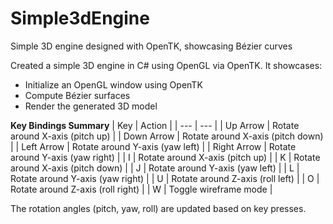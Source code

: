 # Simple3dEngine
 Simple 3D engine designed with OpenTK, showcasing Bézier curves

Created a simple 3D engine in C# using OpenGL via OpenTK. It showcases:
- Initialize an OpenGL window using OpenTK
- Compute Bézier surfaces
- Render the generated 3D model

**Key Bindings Summary**
| Key | Action |
| --- | --- |
| Up Arrow	| Rotate around X-axis (pitch up) |
| Down Arrow	| Rotate around X-axis (pitch down) |
| Left Arrow	| Rotate around Y-axis (yaw left) |
| Right Arrow |	Rotate around Y-axis (yaw right) |
| I	| Rotate around X-axis (pitch up) |
| K	| Rotate around X-axis (pitch down) |
| J	| Rotate around Y-axis (yaw left) |
| L	| Rotate around Y-axis (yaw right) |
| U	| Rotate around Z-axis (roll left) |
| O	| Rotate around Z-axis (roll right) |
| W	| Toggle wireframe mode |

The rotation angles (pitch, yaw, roll) are updated based on key presses.
